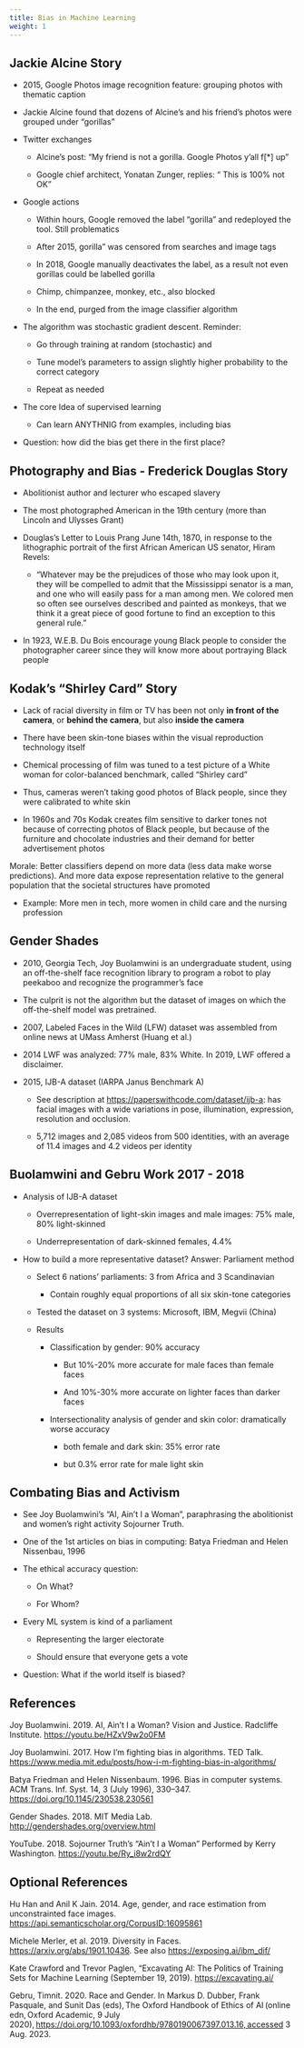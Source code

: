 ```yaml
---
title: Bias in Machine Learning
weight: 1
---
```


## Jackie Alcine Story 

- 2015, Google Photos image recognition feature: grouping photos with thematic caption 

- Jackie Alcine found that dozens of Alcine’s and his friend’s photos were grouped under “gorillas” 

- Twitter exchanges 

    - Alcine’s post: “My friend is not a gorilla. Google Photos y’all f[*] up” 

    - Google chief architect, Yonatan Zunger,  replies: “ This is 100% not OK” 

- Google actions 

    - Within hours, Google removed the label “gorilla” and redeployed the tool. Still problematics 

    - After 2015, gorilla” was censored from searches and image tags 

    - In 2018, Google manually deactivates the label, as a result not even gorillas could be labelled gorilla 

    - Chimp, chimpanzee, monkey, etc., also blocked 

    - In the end, purged from the image classifier algorithm 

- The algorithm was stochastic gradient descent. Reminder: 

    - Go through training at random (stochastic) and 

    - Tune model’s parameters to assign slightly higher probability to the correct category  

    - Repeat as needed 

- The core Idea of supervised learning 

    - Can learn ANYTHNIG from examples, including bias 

- Question: how did the bias get there in the first place? 

## Photography and Bias - Frederick Douglas Story 

- Abolitionist author and lecturer who escaped slavery 

- The most photographed American in the 19th century (more than Lincoln and Ulysses Grant) 

- Douglas’s Letter to Louis Prang June 14th, 1870, in response to the lithographic portrait of the first African American US senator, Hiram Revels: 

    - “Whatever may be the prejudices of those who may look upon it, they will be compelled to admit that the Mississippi senator is a man, and one who will easily pass for a man among men. We colored men so often see ourselves described and painted as monkeys, that we think it a great piece of good fortune to find an exception to this general rule.”  

- In 1923, W.E.B. Du Bois encourage young Black people to consider the photographer career since they will know more about portraying Black people 

## Kodak’s “Shirley Card” Story 
- Lack of racial diversity in film or TV has been not only **in front of the camera**, or **behind the camera**, but also **inside the camera** 

- There have been skin-tone biases within the visual reproduction technology itself 

- Chemical processing of film was tuned to a test picture  of a White woman for color-balanced benchmark, called “Shirley card” 

- Thus, cameras weren’t taking good photos of Black people, since they were calibrated to white skin 

- In 1960s and 70s Kodak creates film sensitive to darker tones not because of correcting photos of Black people, but because of the furniture and chocolate industries and their demand for better advertisement photos 

Morale: Better classifiers depend on more data (less data make worse predictions). And more data expose representation relative to the general population that the societal structures have promoted 

- Example: More men in tech, more women in child care and the nursing profession 

## Gender Shades 

- 2010, Georgia Tech, Joy Buolamwini is an undergraduate student, using an off-the-shelf face recognition library to program a robot to play peekaboo and recognize the programmer’s face 

- The culprit is not the algorithm but the dataset of images on which the off-the-shelf model was pretrained.  

- 2007, Labeled Faces in the Wild (LFW) dataset was assembled from online news at UMass Amherst (Huang et al.) 

- 2014 LWF was analyzed: 77% male, 83% White. In 2019, LWF offered a disclaimer.  

- 2015, IJB-A dataset (IARPA Janus Benchmark A) 

    - See description at https://paperswithcode.com/dataset/ijb-a: has facial images with a wide variations in pose, illumination, expression, resolution and occlusion.  

    - 5,712 images and 2,085 videos from 500 identities, with an average of 11.4 images and 4.2 videos per identity 

## Buolamwini and Gebru Work 2017 - 2018
- Analysis of IJB-A dataset 

    - Overrepresentation of light-skin images and male images: 75% male, 80% light-skinned 

    - Underrepresentation of dark-skinned females, 4.4% 

- How to build a more representative dataset? Answer: Parliament method 

    - Select 6 nations’ parliaments: 3 from Africa and 3 Scandinavian 

        - Contain roughly equal proportions of all six skin-tone categories 

    - Tested the dataset on 3 systems: Microsoft, IBM, Megvii (China) 

    - Results 

        - Classification by gender: 90% accuracy 

            - But 10%-20% more accurate for male faces than female faces 

            - And 10%-30% more accurate on lighter faces than darker faces 

        - Intersectionality analysis of gender and skin color: dramatically worse accuracy 

            - both female and dark skin: 35% error rate 

            - but 0.3% error rate for male light skin 

## Combating Bias and Activism 
- See Joy Buolamwini’s “AI, Ain’t I a Woman”, paraphrasing the abolitionist and women’s right activity Sojourner Truth.  

- One of the 1st articles on bias in computing: Batya Friedman and Helen Nissenbau, 1996 

- The ethical accuracy question: 

    - On What? 

    - For Whom? 

- Every ML system is kind of a parliament 

    - Representing the larger electorate 

    - Should ensure that everyone gets a vote 

- Question: What if the world itself is biased? 

## References 

Joy Buolamwini. 2019. AI, Ain’t I a Woman? Vision and Justice. Radcliffe Institute.  https://youtu.be/HZxV9w2o0FM  

Joy Buolamwini. 2017. How I’m fighting bias in algorithms. TED Talk. https://www.media.mit.edu/posts/how-i-m-fighting-bias-in-algorithms/  

Batya Friedman and Helen Nissenbaum. 1996. Bias in computer systems. ACM Trans. Inf. Syst. 14, 3 (July 1996), 330–347. https://doi.org/10.1145/230538.230561  

Gender Shades. 2018. MIT Media Lab. http://gendershades.org/overview.html  

YouTube. 2018. Sojourner Truth’s “Ain’t I a Woman” Performed by Kerry Washington. https://youtu.be/Ry_i8w2rdQY  


## Optional References 

Hu Han and Anil K Jain. 2014. Age, gender, and race estimation from unconstrainted face images. https://api.semanticscholar.org/CorpusID:16095861  

Michele Merler, et al. 2019. Diversity in Faces. https://arxiv.org/abs/1901.10436. See also https://exposing.ai/ibm_dif/  

Kate Crawford and Trevor Paglen, “Excavating AI: The Politics of Training Sets for Machine Learning (September 19, 2019). https://excavating.ai/  

Gebru, Timnit. 2020. Race and Gender. In Markus D. Dubber, Frank Pasquale, and Sunit Das (eds), The Oxford Handbook of Ethics of AI (online edn, Oxford Academic, 9 July 2020), https://doi.org/10.1093/oxfordhb/9780190067397.013.16, accessed 3 Aug. 2023. 